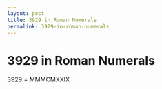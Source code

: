 ```yaml
---
layout: post
title: 3929 in Roman Numerals
permalink: 3929-in-roman-numerals
---
```


# 3929 in Roman Numerals

3929 = MMMCMXXIX
